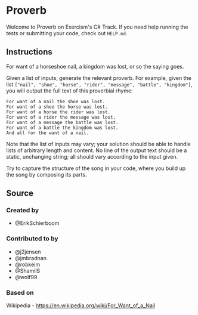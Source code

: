 # Proverb

Welcome to Proverb on Exercism's C# Track.
If you need help running the tests or submitting your code, check out `HELP.md`.

## Instructions

For want of a horseshoe nail, a kingdom was lost, or so the saying goes.

Given a list of inputs, generate the relevant proverb.
For example, given the list `["nail", "shoe", "horse", "rider", "message", "battle", "kingdom"]`, you will output the full text of this proverbial rhyme:

```text
For want of a nail the shoe was lost.
For want of a shoe the horse was lost.
For want of a horse the rider was lost.
For want of a rider the message was lost.
For want of a message the battle was lost.
For want of a battle the kingdom was lost.
And all for the want of a nail.
```

Note that the list of inputs may vary; your solution should be able to handle lists of arbitrary length and content.
No line of the output text should be a static, unchanging string; all should vary according to the input given.

Try to capture the structure of the song in your code, where you build up the song by composing its parts.

## Source

### Created by

- @ErikSchierboom

### Contributed to by

- @j2jensen
- @jmbradnan
- @robkeim
- @ShamilS
- @wolf99

### Based on

Wikipedia - https://en.wikipedia.org/wiki/For_Want_of_a_Nail
